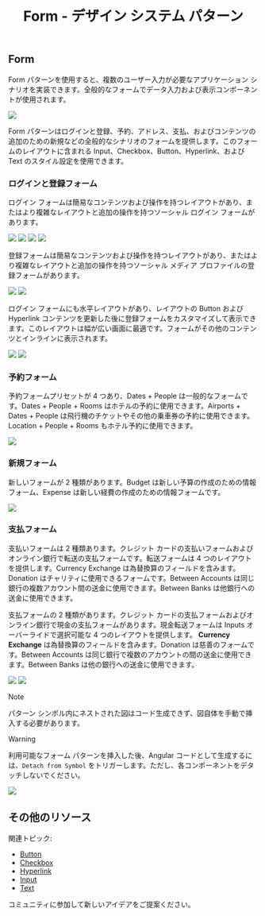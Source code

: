 ﻿---
title: Form - デザイン システム パターン
_description: Form パターン シンボルは様々なデータ入力および表示要素を含みます。
_keywords: デザイン システム, Sketch, Ignite UI for Angular, パターン, UI ライブラリ, ウィジェット
_language: ja
---

## Form

Form パターンを使用すると、複数のユーザー入力が必要なアプリケーション シナリオを実装できます。全般的なフォームでデータ入力および表示コンポーネントが使用されます。

<img class="responsive-img" src="../images/form_demo.png" srcset="../images/form_demo@2x.png 2x" />

Form パターンはログインと登録、予約、アドレス、支払、およびコンテンツの追加のための新規などの全般的なシナリオのフォームを提供します。このフォームのレイアウトに含まれる Input、Checkbox、Button、Hyperlink、および Text のスタイル設定を使用できます。

### ログインと登録フォーム

ログイン フォームは簡易なコンテンツおよび操作を持つレイアウトがあり、またはより複雑なレイアウトと追加の操作を持つソーシャル ログイン フォームがあります。

<img class="responsive-img" src="../images/form_login-simple.png" srcset="../images/form_login-simple@2x.png 2x" />
<img class="responsive-img" src="../images/form_login-social.png" srcset="../images/form_login-social@2x.png 2x" />
<img class="responsive-img" src="../images/form_illustrated_forgot_password.png" srcset="../images/form_illustrated_forgot_password@2x.png 2x" />
<img class="responsive-img" src="../images/form_illustrated_account_type.png" srcset="../images/form_illustrated_account_type@2x.png 2x" />

登録フォームは簡易なコンテンツおよび操作を持つレイアウトがあり、またはより複雑なレイアウトと追加の操作を持つソーシャル メディア プロファイルの登録フォームがあります。

<img class="responsive-img" src="../images/form_register-simple.png" srcset="../images/form_register-simple@2x.png 2x" />
<img class="responsive-img" src="../images/form_register-social.png" srcset="../images/form_register-social@2x.png 2x" />

ログイン フォームにも水平レイアウトがあり、レイアウトの Button および Hyperlink コンテンツを更新した後に登録フォームをカスタマイズして表示できます。このレイアウトは幅が広い画面に最適です。フォームがその他のコンテンツとインラインに表示されます。

<img class="responsive-img" src="../images/form_login-horizontal.png" srcset="../images/form_login-horizontal@2x.png 2x" />
<img class="responsive-img" src="../images/form_register-horizontal.png" srcset="../images/form_register-horizontal@2x.png 2x" />

### 予約フォーム

予約フォームプリセットが 4 つあり、Dates + People は一般的なフォームです。Dates + People + Rooms はホテルの予約に使用できます。Airports + Dates + People は飛行機のチケットやその他の乗車券の予約に使用できます。Location + People + Rooms もホテル予約に使用できます。

<img class="responsive-img" src="../images/form_booking.png" srcset="../images/form_booking@2x.png 2x" />

### 新規フォーム

新しいフォームが 2 種類があります。Budget は新しい予算の作成のための情報フォーム、Expense は新しい経費の作成のための情報フォームです。

<img class="responsive-img" src="../images/form_new.png" srcset="../images/form_new@2x.png 2x" />

### 支払フォーム

支払いフォームは 2 種類あります。クレジット カードの支払いフォームおよびオンライン銀行で転送の支払フォームです。転送フォームは 4 つのレイアウトを提供します。Currency Exchange は為替換算のフィールドを含みます。Donation はチャリティに使用できるフォームです。Between Accounts は同じ銀行の複数アカウント間の送金に使用できます。Between Banks は他銀行への送金に使用できます。

支払フォームの 2 種類があります。クレジット カードの支払フォームおよびオンライン銀行で現金の支払フォームがあります。現金転送フォームは Inputs オーバーライドで選択可能な 4 つのレイアウトを提供します。 **Currency Exchange** は為替換算のフィールドを含みます。Donation は慈善のフォームです。Between Accounts は同じ銀行で複数のアカウントの間の送金に使用できます。Between Banks は他の銀行への送金に使用できます。

<img class="responsive-img" src="../images/form_card.png" srcset="../images/form_card@2x.png 2x" />
<img class="responsive-img" src="../images/form_cash.png" srcset="../images/form_cash@2x.png 2x" />

> [!Note]
> パターン シンボル内にネストされた図はコード生成できず、図自体を手動で挿入する必要があります。

> [!WARNING]
> 利用可能なフォーム パターンを挿入した後、Angular コードとして生成するには、`Detach from Symbol` をトリガーします。ただし、各コンポーネントをデタッチしないでください。

<img class="responsive-img" src="../images/form_detach.png" />

## その他のリソース

関連トピック:

- [Button](../components/button.md)
- [Checkbox](../components/checkbox.md)
- [Hyperlink](../components/hyperlink.md)
- [Input](../components/input.md)
- [Text](../components/text.md)
  <div class="divider--half"></div>

コミュニティに参加して新しいアイデアをご提案ください。


